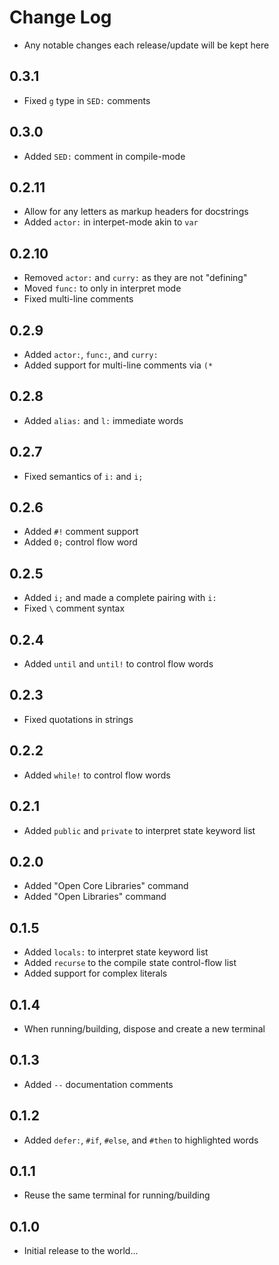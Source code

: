 # Change Log

- Any notable changes each release/update will be kept here

## 0.3.1

- Fixed `g` type in `SED:` comments

## 0.3.0

- Added `SED:` comment in compile-mode

## 0.2.11

- Allow for any letters as markup headers for docstrings
- Added `actor:` in interpet-mode akin to `var`

## 0.2.10

- Removed `actor:` and `curry:` as they are not "defining"
- Moved `func:` to only in interpret mode
- Fixed multi-line comments

## 0.2.9

- Added `actor:`, `func:`, and `curry:`
- Added support for multi-line comments via `(*`

## 0.2.8

- Added `alias:` and `l:` immediate words

## 0.2.7

- Fixed semantics of `i:` and `i;`

## 0.2.6

- Added `#!` comment support
- Added `0;` control flow word

## 0.2.5

- Added `i;` and made a complete pairing with `i:`
- Fixed `\` comment syntax

## 0.2.4

- Added `until` and `until!` to control flow words

## 0.2.3

- Fixed quotations in strings

## 0.2.2

- Added `while!` to control flow words

## 0.2.1

- Added `public` and `private` to interpret state keyword list

## 0.2.0

- Added "Open Core Libraries" command
- Added "Open Libraries" command

## 0.1.5

- Added `locals:` to interpret state keyword list
- Added `recurse` to the compile state control-flow list
- Added support for complex literals

## 0.1.4

- When running/building, dispose and create a new terminal

## 0.1.3

- Added `--` documentation comments

## 0.1.2

- Added `defer:`, `#if`, `#else`, and `#then` to highlighted words

## 0.1.1

- Reuse the same terminal for running/building

## 0.1.0

- Initial release to the world...
